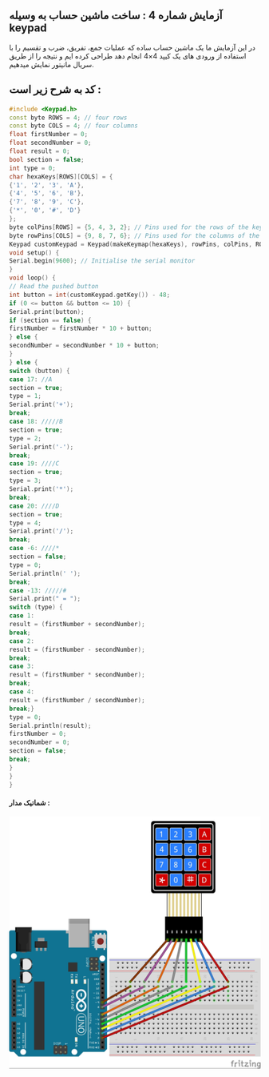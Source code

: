 ## آزمایش شماره 4 : ساخت ماشین حساب به وسیله keypad

در این آزمایش ما یک ماشین حساب ساده که عملیات جمع، تفریق، ضرب و 
تقسیم را با استفاده از ورودی های یک کیپد 4×4 انجام دهد طراحی کرده ایم و نتیجه را از طریق 
سریال مانیتور نمایش میدهیم.

## کد به شرح زیر است :
```c++
#include <Keypad.h>
const byte ROWS = 4; // four rows 
const byte COLS = 4; // four columns
float firstNumber = 0;
float secondNumber = 0;
float result = 0;
bool section = false;
int type = 0;
char hexaKeys[ROWS][COLS] = {
{'1', '2', '3', 'A'},
{'4', '5', '6', 'B'},
{'7', '8', '9', 'C'},
{'*', '0', '#', 'D'}
};
byte colPins[ROWS] = {5, 4, 3, 2}; // Pins used for the rows of the keypad
byte rowPins[COLS] = {9, 8, 7, 6}; // Pins used for the columns of the keypad
Keypad customKeypad = Keypad(makeKeymap(hexaKeys), rowPins, colPins, ROWS, COLS);
void setup() {
Serial.begin(9600); // Initialise the serial monitor
}
void loop() {
// Read the pushed button
int button = int(customKeypad.getKey()) - 48;
if (0 <= button && button <= 10) {
Serial.print(button);
if (section == false) {
firstNumber = firstNumber * 10 + button;
} else {
secondNumber = secondNumber * 10 + button;
}
} else {
switch (button) {
case 17: //A
section = true;
type = 1;
Serial.print('+');
break;
case 18: /////B
section = true;
type = 2;
Serial.print('-');
break;
case 19: ////C
section = true;
type = 3;
Serial.print('*');
break;
case 20: ////D
section = true;
type = 4;
Serial.print('/');
break;
case -6: ////*
section = false;
type = 0;
Serial.println(' ');
break;
case -13: /////#
Serial.print(" = ");
switch (type) {
case 1:
result = (firstNumber + secondNumber);
break;
case 2:
result = (firstNumber - secondNumber);
break;
case 3:
result = (firstNumber * secondNumber);
break;
case 4:
result = (firstNumber / secondNumber);
break;}
type = 0;
Serial.println(result);
firstNumber = 0;
secondNumber = 0;
section = false;
break;
}
}
}
```
#### شماتیک مدار :
![shematic](/shematic/photos%20of%20shema/7-4.jpg)
